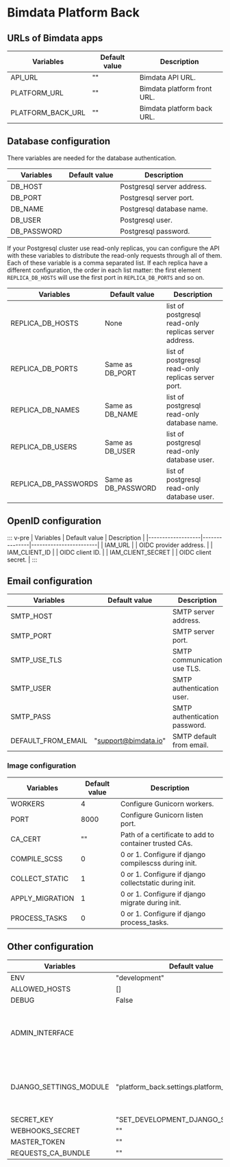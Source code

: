 # Bimdata Platform Back

## URLs of Bimdata apps

| Variables         | Default value  | Description                 |
|-------------------|----------------|-----------------------------|
| API_URL           | ""             | Bimdata API URL.            |
| PLATFORM_URL      | ""             | Bimdata platform front URL. |
| PLATFORM_BACK_URL | ""             | Bimdata platform back URL.  |

## Database configuration
There variables are needed for the database authentication.

| Variables            | Default value    | Description                |
|----------------------|------------------|----------------------------|
| DB_HOST              |                  | Postgresql server address. |
| DB_PORT              |                  | Postgresql server port.    |
| DB_NAME              |                  | Postgresql database name.  |
| DB_USER              |                  | Postgresql user.           |
| DB_PASSWORD          |                  | Postgresql password.       |

If your Postgresql cluster use read-only replicas, you can configure the API
with these variables to distribute the read-only requests through all of them.
Each of these variable is a comma separated list. If each replica have a different
configuration, the order in each list matter: the first element `REPLICA_DB_HOSTS`
will use the first port in `REPLICA_DB_PORTS` and so on.

| Variables            | Default value       | Description                                           |
|----------------------|---------------------|-------------------------------------------------------|
| REPLICA_DB_HOSTS     | None                | list of postgresql read-only replicas server address. |
| REPLICA_DB_PORTS     | Same as DB_PORT     | list of postgresql read-only replicas server port.    |
| REPLICA_DB_NAMES     | Same as DB_NAME     | list of postgresql read-only database name.           |
| REPLICA_DB_USERS     | Same as DB_USER     | list of postgresql read-only database user.           |
| REPLICA_DB_PASSWORDS | Same as DB_PASSWORD | list of postgresql read-only database user.           |

## OpenID configuration
::: v-pre
| Variables         | Default value | Description            |
|-------------------|---------------|------------------------|
| IAM_URL           |               | OIDC provider address. |
| IAM_CLIENT_ID     |               | OIDC client ID.        |
| IAM_CLIENT_SECRET |               | OIDC client secret.    |
:::

## Email configuration
| Variables            | Default value        | Description                   |
|----------------------|----------------------|-------------------------------|
| SMTP_HOST            |                      | SMTP server address.          |
| SMTP_PORT            |                      | SMTP server port.             |
| SMTP_USE_TLS         |                      | SMTP communication use TLS.   |
| SMTP_USER            |                      | SMTP authentication user.     |
| SMTP_PASS            |                      | SMTP authentication password. |
| DEFAULT_FROM_EMAIL   | "support@bimdata.io" | SMTP default from email.      |

### Image configuration
| Variables            | Default value | Description                                            |
|----------------------|---------------|--------------------------------------------------------|
| WORKERS              | 4             | Configure Gunicorn workers.                            |
| PORT                 | 8000          | Configure Gunicorn listen port.                        |
| CA_CERT              | ""            | Path of a certificate to add to container trusted CAs. |
| COMPILE_SCSS         | 0             | 0 or 1. Configure if django compilescss during init.   |
| COLLECT_STATIC       | 1             | 0 or 1. Configure if django collectstatic during init. |
| APPLY_MIGRATION      | 1             | 0 or 1. Configure if django migrate during init.       |
| PROCESS_TASKS        | 0             | 0 or 1. Configure if django process_tasks.             |

## Other configuration
| Variables                        | Default value                          | Description                                        |
|----------------------------------|----------------------------------------|----------------------------------------------------|
| ENV                              | "development"                          |                                                    |
| ALLOWED_HOSTS                    | []                                     |                                                    |
| DEBUG                            | False                                  |                                                    |
| ADMIN_INTERFACE                  |                                        | Use to be able to deploy separate admin interface. |
| DJANGO_SETTINGS_MODULE           | "platform_back.settings.platform_back" | Use to be able to deploy separate admin interface. |
| SECRET_KEY                       | "SET_DEVELOPMENT_DJANGO_SECRET_KEY"    |                                                    |
| WEBHOOKS_SECRET                  | ""                                     |                                                    |
| MASTER_TOKEN                     | ""                                     |                                                    |
| REQUESTS_CA_BUNDLE               | ""                                     |                                                    |
